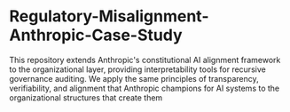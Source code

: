 # Regulatory-Misalignment-Anthropic-Case-Study
This repository extends Anthropic's constitutional AI alignment framework to the organizational layer, providing interpretability tools for recursive governance auditing. We apply the same principles of transparency, verifiability, and alignment that Anthropic champions for AI systems to the organizational structures that create them
